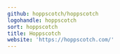 ```yaml
---
github: hoppscotch/hoppscotch
logohandle: hoppscotch
sort: hoppscotch
title: Hoppscotch
website: 'https://hoppscotch.com/'
---
```

